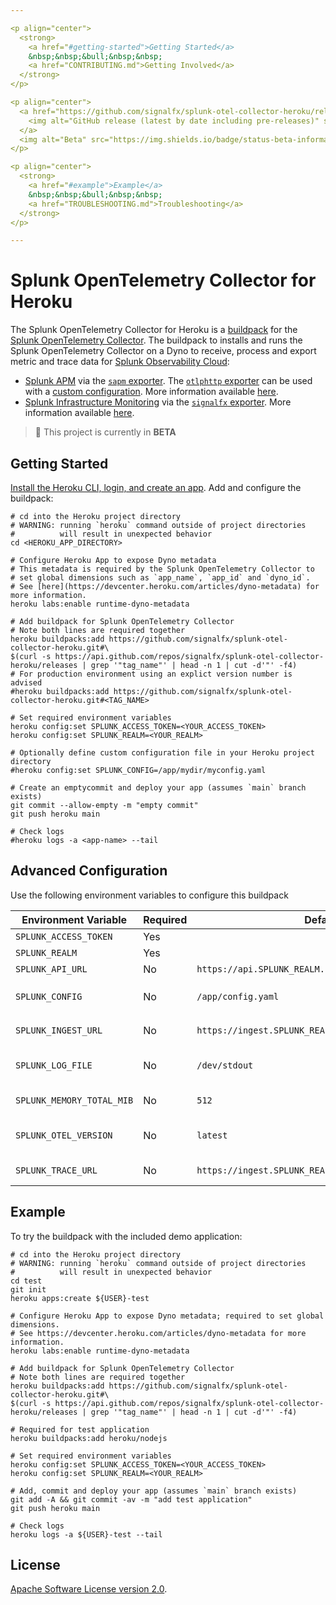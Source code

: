 ```yaml
---

<p align="center">
  <strong>
    <a href="#getting-started">Getting Started</a>
    &nbsp;&nbsp;&bull;&nbsp;&nbsp;
    <a href="CONTRIBUTING.md">Getting Involved</a>
  </strong>
</p>

<p align="center">
  <a href="https://github.com/signalfx/splunk-otel-collector-heroku/releases">
    <img alt="GitHub release (latest by date including pre-releases)" src="https://img.shields.io/github/v/release/signalfx/splunk-otel-collector-heroku?include_prereleases&style=for-the-badge">
  </a>
  <img alt="Beta" src="https://img.shields.io/badge/status-beta-informational?style=for-the-badge">
</p>

<p align="center">
  <strong>
    <a href="#example">Example</a>
    &nbsp;&nbsp;&bull;&nbsp;&nbsp;
    <a href="TROUBLESHOOTING.md">Troubleshooting</a>
  </strong>
</p>

---
```


# Splunk OpenTelemetry Collector for Heroku

The Splunk OpenTelemetry Collector for Heroku is a [buildpack](https://devcenter.heroku.com/articles/buildpacks) for the
[Splunk OpenTelemetry
Collector](https://github.com/signalfx/splunk-otel-collector). The buildpack to
installs and runs the Splunk OpenTelemetry Collector on a Dyno to receive,
process and export metric and trace data for [Splunk Observability
Cloud](https://www.observability.splunk.com/):

- [Splunk APM](https://www.splunk.com/en_us/software/splunk-apm.html) via the
  [`sapm`
  exporter](https://github.com/open-telemetry/opentelemetry-collector-contrib/tree/main/exporter/sapmexporter).
  The [`otlphttp`
  exporter](https://github.com/open-telemetry/opentelemetry-collector/tree/main/exporter/otlphttpexporter)
  can be used with a [custom
  configuration](https://github.com/signalfx/splunk-otel-collector/blob/main/cmd/otelcol/config/collector/otlp_config_linux.yaml).
  More information available
  [here](https://docs.signalfx.com/en/latest/apm/apm-getting-started/apm-opentelemetry-collector.html).
- [Splunk Infrastructure
  Monitoring](https://www.splunk.com/en_us/software/infrastructure-monitoring.html)
  via the [`signalfx`
  exporter](https://github.com/open-telemetry/opentelemetry-collector-contrib/tree/main/exporter/signalfxexporter).
  More information available
  [here](https://docs.signalfx.com/en/latest/otel/imm-otel-collector.html).

> :construction: This project is currently in **BETA**

## Getting Started

[Install the Heroku CLI, login, and create an
app](https://devcenter.heroku.com/articles/heroku-cli). Add and configure the
buildpack:

```
# cd into the Heroku project directory
# WARNING: running `heroku` command outside of project directories
#          will result in unexpected behavior
cd <HEROKU_APP_DIRECTORY>

# Configure Heroku App to expose Dyno metadata
# This metadata is required by the Splunk OpenTelemetry Collector to
# set global dimensions such as `app_name`, `app_id` and `dyno_id`.
# See [here](https://devcenter.heroku.com/articles/dyno-metadata) for more information.
heroku labs:enable runtime-dyno-metadata

# Add buildpack for Splunk OpenTelemetry Collector
# Note both lines are required together
heroku buildpacks:add https://github.com/signalfx/splunk-otel-collector-heroku.git#\
$(curl -s https://api.github.com/repos/signalfx/splunk-otel-collector-heroku/releases | grep '"tag_name"' | head -n 1 | cut -d'"' -f4)
# For production environment using an explict version number is advised
#heroku buildpacks:add https://github.com/signalfx/splunk-otel-collector-heroku.git#<TAG_NAME>

# Set required environment variables
heroku config:set SPLUNK_ACCESS_TOKEN=<YOUR_ACCESS_TOKEN>
heroku config:set SPLUNK_REALM=<YOUR_REALM>

# Optionally define custom configuration file in your Heroku project directory
#heroku config:set SPLUNK_CONFIG=/app/mydir/myconfig.yaml

# Create an emptycommit and deploy your app (assumes `main` branch exists)
git commit --allow-empty -m "empty commit"
git push heroku main

# Check logs
#heroku logs -a <app-name> --tail
```

## Advanced Configuration

Use the following environment variables to configure this buildpack

| Environment Variable      | Required | Default                                             | Description                                                                                                                |
| ----------------------    | -------- | -------                                             | -------------------------------------------------------------------------                                                  |
| `SPLUNK_ACCESS_TOKEN`     | Yes      |                                                     | [Splunk access token](https://docs.splunk.com/Observability/admin/authentication-tokens/org-tokens.html#admin-org-tokens). |
| `SPLUNK_REALM`            | Yes      |                                                     | [Splunk realm](https://dev.splunk.com/observability/docs/realms_in_endpoints/).                                            |
| `SPLUNK_API_URL`          | No       | `https://api.SPLUNK_REALM.signalfx.com`             | The Splunk API base URL.                                                                                                   |
| `SPLUNK_CONFIG`           | No       | `/app/config.yaml`                                  | The configuration to use. `/app/.splunk/config.yaml` used if default not found.                                            |
| `SPLUNK_INGEST_URL`       | No       | `https://ingest.SPLUNK_REALM.signalfx.com`          | The Splunk Infrastructure Monitoring base URL.                                                                             |
| `SPLUNK_LOG_FILE`         | No       | `/dev/stdout`                                       | Specify location of agent logs. If not specified, logs will go to stdout.                                                  |
| `SPLUNK_MEMORY_TOTAL_MIB` | No       | `512`                                               | Total available memory to agent.                                                                                           |
| `SPLUNK_OTEL_VERSION`     | No       | `latest`                                            | Version of Splunk OTel Collector to use. Defaults to latest.                                                               |
| `SPLUNK_TRACE_URL`        | No       | `https://ingest.SPLUNK_REALM.signalfx.com/v2/trace` | The Splunk APM base URL.                                                                                                   |

## Example

To try the buildpack with the included demo application:

```
# cd into the Heroku project directory
# WARNING: running `heroku` command outside of project directories
#          will result in unexpected behavior
cd test
git init
heroku apps:create ${USER}-test

# Configure Heroku App to expose Dyno metadata; required to set global dimensions.
# See https://devcenter.heroku.com/articles/dyno-metadata for more information.
heroku labs:enable runtime-dyno-metadata

# Add buildpack for Splunk OpenTelemetry Collector
# Note both lines are required together
heroku buildpacks:add https://github.com/signalfx/splunk-otel-collector-heroku.git#\
$(curl -s https://api.github.com/repos/signalfx/splunk-otel-collector-heroku/releases | grep '"tag_name"' | head -n 1 | cut -d'"' -f4)

# Required for test application
heroku buildpacks:add heroku/nodejs

# Set required environment variables
heroku config:set SPLUNK_ACCESS_TOKEN=<YOUR_ACCESS_TOKEN>
heroku config:set SPLUNK_REALM=<YOUR_REALM>

# Add, commit and deploy your app (assumes `main` branch exists)
git add -A && git commit -av -m "add test application"
git push heroku main

# Check logs
heroku logs -a ${USER}-test --tail
```

## License

[Apache Software License version 2.0](./LICENSE).

